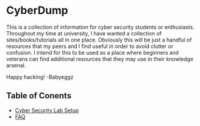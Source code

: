 # CyberDump
This is a collection of information for cyber security students or enthusiasts. Throughout my time at university, I have wanted a collection of sites/books/tutorials all in one place. Obviously this will be just a handful of resources that my peers and I find useful in order to avoid clutter or confusion. I intend for this to be used as a place where beginners and veterans can find additional resources that they may use in their knowledge arsenal.

Happy hacking!
-Babyeggz

## Table of Conents
- [Cyber Security Lab Setup](/Cyber%20Security%20Lab/LabSetup.md)
- [FAQ](/Cyber%20Security%20Lab/LabFAQ.md)
